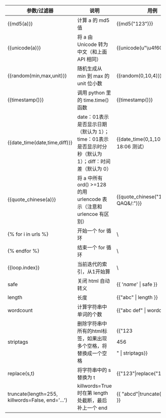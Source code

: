 | 参数/过滤器                                        | 说明                                                         | 用例                                        | 参考值                           |
| -------------------------------------------------- | ------------------------------------------------------------ | ------------------------------------------- | -------------------------------- |
| {{md5(a)}}                                         | 计算 a 的 md5 值                                             | {{md5("123")}}                              | 202cb962ac59075b964b07152d234b70 |
| {{unicode(a)}}                                     | 将 a 由 Unicode 转为中文（和上面 API 相同）                  | {{unicode(u"\u4f60\u597d")}}                | 你好                             |
| {{random(min,max,unit)}}                           | 随机生成从 min 到 max 的 unit 位小数                         | {{random(0,10,4)}}                          | 0.8696                           |
| {{timestamp()}}                                    | 调用 python 里的 time.time() 函数                            | {{timestamp()}}                             | 1599990277.46                    |
| {{date_time(date,time,diff)}}                      | date：01表示是否显示日期（默认为 1）；time：01表示是否显示时分秒（默认为 1）；diff：时间差（默认为 0） | {{date_time(0,1,10)}}（在 18:06 测试）      | 04:06:21                         |
| {{quote_chinese(a)}}                               | 将 a 中所有 ord() >=128 的用 urlencode 表示（注意和 urlencoe 有区别） | {{quote_chinese("123中文QAQ&/:")}}          | 123%E4%B8%AD%E6%96%87QAQ&/:      |
| {% for i in urls %}                                | 开始一个 for 循环                                            | \                                           | \                                |
| {% endfor %}                                       | 结束一个 for 循环                                            | \                                           | \                                |
| {{loop.index}}                                     | 当前迭代的索引，从1开始算                                    | \                                           | \                                |
| safe                                               | 关闭 html 自动转义                                           | {{ '<em>name</em>' \| safe }}               | <em>name</em>                    |
| length                                             | 长度                                                         | {{"abc" \| length }}                        | 3                                |
| wordcount                                          | 计算字符串中单词的个数                                       | {{"abc def" \| wordcount}}                  | 2                                |
| striptags                                          | 删除字符串中所有的html标签，如果出现多个空格，将替换成一个空格 | {{"<a>123</a>    <p>456</p>" \| striptags}} | 123 456                          |
| replace(s,t)                                       | 将字符串中的 s 替换为 t                                      | {{"123"\|replace("1","a")}}                 | a23                              |
| truncate(length=255, killwords=False, end='...') | killwords=True 时在第 length 处截断，最后补上一个 end        | {{ "abcd"\|truncate(2, True,'q') }}         | aq                               |

